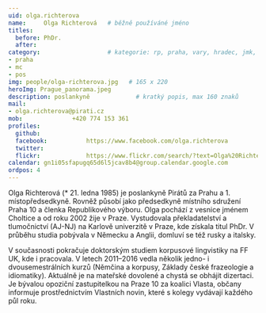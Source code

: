 ```yaml
---
uid: olga.richterova
name:     Olga Richterová  	# běžně používáné jméno
titles:
  before: PhDr. 
  after:
category:                 	# kategorie: rp, praha, vary, hradec, jmk, senat
- praha
- mc
- pos
img: people/olga-richterova.jpg   # 165 x 220
heroImg: Prague_panorama.jpeg
description: poslankyně            	# kratký popis, max 160 znaků
mail:
- olga.richterova@pirati.cz
mob:			  +420 774 153 361
profiles:
  github:                 
  facebook: 		  https://www.facebook.com/olga.richterova
  twitter: 		  
  flickr:     		  https://www.flickr.com/search/?text=Olga%20Richterov%C3%A1
calendar: gn1i05sfapugq65d6l5jcav8b4@group.calendar.google.com
ordpos: 4
---
```


Olga Richterová (* 21. ledna 1985) je poslankyně Pirátů za Prahu a 1. místopředsedkyně. Rovněž působí jako předsedkyně místního sdružení Praha 10 a členka Republikového výboru. Olga pochází z vesnice jménem Choltice a od roku 2002 žije v Praze. Vystudovala překladatelství a tlumočnictví (AJ-NJ) na Karlově univerzitě v Praze, kde získala titul PhDr. V průběhu studia pobývala v Německu a Anglii, domluví se též rusky a italsky.

V současnosti pokračuje doktorským studiem korpusové lingvistiky na FF UK, kde i pracovala. V letech 2011–2016 vedla několik jedno- i dvousemestrálních kurzů (Němčina a korpusy, Základy české frazeologie a idiomatiky). Aktuálně je na mateřské dovolené a chystá se obhájit dizertaci. Je bývalou opoziční zastupitelkou na Praze 10 za koalici Vlasta, občany informuje prostřednictvím Vlastních novin, které s kolegy vydávají každého půl roku.
